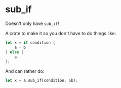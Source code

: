 # sub_if

Doesn't only have `sub_if`!

A crate to make it so you don't have to do things like:

```rs
let x = if condition {
    a - b
} else {
    a
};
```

And can rather do:

```rs
let x = a.sub_if(condition, &b);
```

